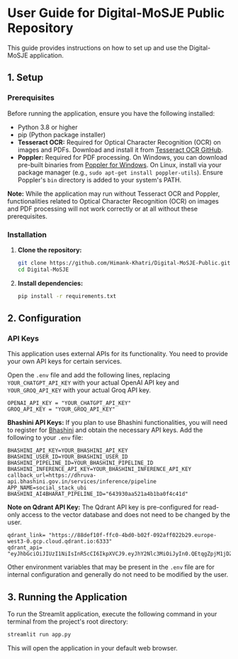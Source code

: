 # User Guide for Digital-MoSJE Public Repository

This guide provides instructions on how to set up and use the Digital-MoSJE application.

## 1. Setup

### Prerequisites

Before running the application, ensure you have the following installed:

*   Python 3.8 or higher
*   pip (Python package installer)
*   **Tesseract OCR:** Required for Optical Character Recognition (OCR) on images and PDFs. Download and install it from [Tesseract OCR GitHub](https://tesseract-ocr.github.io/tessdoc/Installation.html).
*   **Poppler:** Required for PDF processing. On Windows, you can download pre-built binaries from [Poppler for Windows](https://github.com/oschwartz10612/poppler-windows). On Linux, install via your package manager (e.g., `sudo apt-get install poppler-utils`). Ensure Poppler's `bin` directory is added to your system's PATH.

**Note:** While the application may run without Tesseract OCR and Poppler, functionalities related to Optical Character Recognition (OCR) on images and PDF processing will not work correctly or at all without these prerequisites.

### Installation

1.  **Clone the repository:**

    ```bash
    git clone https://github.com/Himank-Khatri/Digital-MoSJE-Public.git
    cd Digital-MoSJE
    ```

2.  **Install dependencies:**

    ```bash
    pip install -r requirements.txt
    ```

## 2. Configuration

### API Keys

This application uses external APIs for its functionality. You need to provide your own API keys for certain services.


Open the `.env` file and add the following lines, replacing `YOUR_CHATGPT_API_KEY` with your actual OpenAI API key and `YOUR_GROQ_API_KEY` with your actual Groq API key.

```
OPENAI_API_KEY = "YOUR_CHATGPT_API_KEY"
GROQ_API_KEY = "YOUR_GROQ_API_KEY"
```

**Bhashini API Keys:**
If you plan to use Bhashini functionalities, you will need to register for [Bhashini](https://bhashini.gov.in/ulca) and obtain the necessary API keys. Add the following to your `.env` file:

```
BHASHINI_API_KEY=YOUR_BHASHINI_API_KEY
BHASHINI_USER_ID=YOUR_BHASHINI_USER_ID
BHASHINI_PIPELINE_ID=YOUR_BHASHINI_PIPELINE_ID
BHASHINI_INFERENCE_API_KEY=YOUR_BHASHINI_INFERENCE_API_KEY
callback_url=https://dhruva-api.bhashini.gov.in/services/inference/pipeline
APP_NAME=social_stack_ubi
BHASHINI_AI4BHARAT_PIPELINE_ID="643930aa521a4b1ba0f4c41d"
```

**Note on Qdrant API Key:**
The Qdrant API key is pre-configured for read-only access to the vector database and does not need to be changed by the user.

```
qdrant_link= "https://88def10f-ffc0-4bd0-b02f-092aff022b29.europe-west3-0.gcp.cloud.qdrant.io:6333"
qdrant_api= "eyJhbGciOiJIUzI1NiIsInR5cCI6IkpXVCJ9.eyJhY2Nlc3MiOiJyIn0.QEtqgZpjM1jDZ0ApzZQyj2HRtpaUqgzR5CBEnaC79l8"
```

Other environment variables that may be present in the `.env` file are for internal configuration and generally do not need to be modified by the user.

## 3. Running the Application

To run the Streamlit application, execute the following command in your terminal from the project's root directory:

```bash
streamlit run app.py
```

This will open the application in your default web browser.

